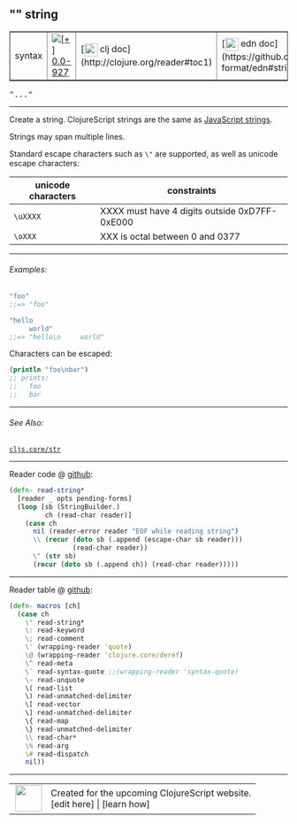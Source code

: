 ## "" string



 <table border="1">
<tr>
<td>syntax</td>
<td><a href="https://github.com/cljsinfo/cljs-api-docs/tree/0.0-927"><img valign="middle" alt="[+] 0.0-927" title="Added in 0.0-927" src="https://img.shields.io/badge/+-0.0--927-lightgrey.svg"></a> </td>
<td>
[<img height="24px" valign="middle" src="http://i.imgur.com/1GjPKvB.png"> clj doc](http://clojure.org/reader#toc1)
</td>
<td>
[<img height="24px" valign="middle" src="http://i.imgur.com/I8uNXHv.png"> edn doc](https://github.com/edn-format/edn#strings)
</td>
</tr>
</table>

<samp>"..."</samp><br>

---


Create a string.  ClojureScript strings are the same as [JavaScript strings].

[JavaScript strings]:https://developer.mozilla.org/en-US/docs/Web/JavaScript/Reference/Global_Objects/String

Strings may span multiple lines.

Standard escape characters such as `\"` are supported, as well as unicode
escape characters:

| unicode characters  | constraints                                   |
|---------------------|-----------------------------------------------|
| `\uXXXX`            | XXXX must have 4 digits outside 0xD7FF-0xE000 |
| `\oXXX`             | XXX is octal between 0 and 0377               |

---

###### Examples:

```clj
"foo"
;;=> "foo"

"hello
     world"
;;=> "hello\n     world"
```

Characters can be escaped:

```clj
(println "foo\nbar")
;; prints:
;;   foo
;;   bar
```

---

###### See Also:

[`cljs.core/str`](cljs.core_str.md)<br>

---





Reader code @ [github](https://github.com/clojure/tools.reader/blob/tools.reader-0.9.1/src/main/clojure/clojure/tools/reader.clj#L281-L290):

```clj
(defn- read-string*
  [reader _ opts pending-forms]
  (loop [sb (StringBuilder.)
         ch (read-char reader)]
    (case ch
      nil (reader-error reader "EOF while reading string")
      \\ (recur (doto sb (.append (escape-char sb reader)))
                (read-char reader))
      \" (str sb)
      (recur (doto sb (.append ch)) (read-char reader)))))
```

<!--
Repo - tag - source tree - lines:

 <pre>
tools.reader @ tools.reader-0.9.1
└── src
    └── main
        └── clojure
            └── clojure
                └── tools
                    └── <ins>[reader.clj:281-290](https://github.com/clojure/tools.reader/blob/tools.reader-0.9.1/src/main/clojure/clojure/tools/reader.clj#L281-L290)</ins>
</pre>
-->

---
Reader table @ [github](https://github.com/clojure/tools.reader/blob/tools.reader-0.9.1/src/main/clojure/clojure/tools/reader.clj#L727-L746):

```clj
(defn- macros [ch]
  (case ch
    \" read-string*
    \: read-keyword
    \; read-comment
    \' (wrapping-reader 'quote)
    \@ (wrapping-reader 'clojure.core/deref)
    \^ read-meta
    \` read-syntax-quote ;;(wrapping-reader 'syntax-quote)
    \~ read-unquote
    \( read-list
    \) read-unmatched-delimiter
    \[ read-vector
    \] read-unmatched-delimiter
    \{ read-map
    \} read-unmatched-delimiter
    \\ read-char*
    \% read-arg
    \# read-dispatch
    nil))
```

<!--
Repo - tag - source tree - lines:

 <pre>
tools.reader @ tools.reader-0.9.1
└── src
    └── main
        └── clojure
            └── clojure
                └── tools
                    └── <ins>[reader.clj:727-746](https://github.com/clojure/tools.reader/blob/tools.reader-0.9.1/src/main/clojure/clojure/tools/reader.clj#L727-L746)</ins>
</pre>
-->

---



 <table>
<tr><td>
<img valign="middle" align="right" width="48px" src="http://i.imgur.com/Hi20huC.png">
</td><td>
Created for the upcoming ClojureScript website.<br>
[edit here] | [learn how]
</td></tr></table>

[edit here]:https://github.com/cljsinfo/cljs-api-docs/blob/master/cljsdoc/syntax_string.cljsdoc
[learn how]:https://github.com/cljsinfo/cljs-api-docs/wiki/cljsdoc-files

<!--

This information was too distracting to show to readers, but I'll leave it
commented here since it is helpful to:

- pretty-print the data used to generate this document
- and show how to retrieve that data



The API data for this symbol:

```clj
{:description "Create a string.  ClojureScript strings are the same as [JavaScript strings].\n\n[JavaScript strings]:https://developer.mozilla.org/en-US/docs/Web/JavaScript/Reference/Global_Objects/String\n\nStrings may span multiple lines.\n\nStandard escape characters such as `\\\"` are supported, as well as unicode\nescape characters:\n\n| unicode characters  | constraints                                   |\n|---------------------|-----------------------------------------------|\n| `\\uXXXX`            | XXXX must have 4 digits outside 0xD7FF-0xE000 |\n| `\\oXXX`             | XXX is octal between 0 and 0377               |",
 :ns "syntax",
 :name "string",
 :history [["+" "0.0-927"]],
 :type "syntax",
 :related ["cljs.core/str"],
 :full-name-encode "syntax_string",
 :extra-sources ({:code "(defn- read-string*\n  [reader _ opts pending-forms]\n  (loop [sb (StringBuilder.)\n         ch (read-char reader)]\n    (case ch\n      nil (reader-error reader \"EOF while reading string\")\n      \\\\ (recur (doto sb (.append (escape-char sb reader)))\n                (read-char reader))\n      \\\" (str sb)\n      (recur (doto sb (.append ch)) (read-char reader)))))",
                  :title "Reader code",
                  :repo "tools.reader",
                  :tag "tools.reader-0.9.1",
                  :filename "src/main/clojure/clojure/tools/reader.clj",
                  :lines [281 290]}
                 {:code "(defn- macros [ch]\n  (case ch\n    \\\" read-string*\n    \\: read-keyword\n    \\; read-comment\n    \\' (wrapping-reader 'quote)\n    \\@ (wrapping-reader 'clojure.core/deref)\n    \\^ read-meta\n    \\` read-syntax-quote ;;(wrapping-reader 'syntax-quote)\n    \\~ read-unquote\n    \\( read-list\n    \\) read-unmatched-delimiter\n    \\[ read-vector\n    \\] read-unmatched-delimiter\n    \\{ read-map\n    \\} read-unmatched-delimiter\n    \\\\ read-char*\n    \\% read-arg\n    \\# read-dispatch\n    nil))",
                  :title "Reader table",
                  :repo "tools.reader",
                  :tag "tools.reader-0.9.1",
                  :filename "src/main/clojure/clojure/tools/reader.clj",
                  :lines [727 746]}),
 :usage ["\"...\""],
 :examples [{:id "eb97ac",
             :content "```clj\n\"foo\"\n;;=> \"foo\"\n\n\"hello\n     world\"\n;;=> \"hello\\n     world\"\n```\n\nCharacters can be escaped:\n\n```clj\n(println \"foo\\nbar\")\n;; prints:\n;;   foo\n;;   bar\n```"}],
 :edn-doc "https://github.com/edn-format/edn#strings",
 :full-name "syntax/string",
 :display "\"\" string",
 :clj-doc "http://clojure.org/reader#toc1"}

```

Retrieve the API data for this symbol:

```clj
;; from Clojure REPL
(require '[clojure.edn :as edn])
(-> (slurp "https://raw.githubusercontent.com/cljsinfo/cljs-api-docs/catalog/cljs-api.edn")
    (edn/read-string)
    (get-in [:symbols "syntax/string"]))
```

-->

